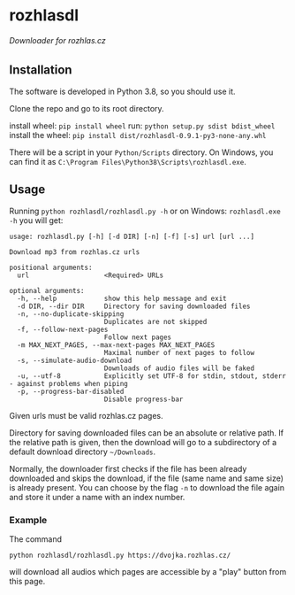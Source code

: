 # rozhlasdl
###### Downloader for rozhlas.cz

## Installation
The software is developed in Python 3.8, so you should use it.

Clone the repo and go to its root directory.

install wheel: `pip install wheel`
run: `python setup.py sdist bdist_wheel`
install the wheel: `pip install dist/rozhlasdl-0.9.1-py3-none-any.whl`

There will be a script in your 
`Python/Scripts` directory. On Windows, you can find it as `C:\Program Files\Python38\Scripts\rozhlasdl.exe`.

## Usage
Running
`python rozhlasdl/rozhlasdl.py -h`
or on Windows:
`rozhlasdl.exe -h`
you will get:

```
usage: rozhlasdl.py [-h] [-d DIR] [-n] [-f] [-s] url [url ...]

Download mp3 from rozhlas.cz urls

positional arguments:
  url                   <Required> URLs

optional arguments:
  -h, --help            show this help message and exit
  -d DIR, --dir DIR     Directory for saving downloaded files
  -n, --no-duplicate-skipping
                        Duplicates are not skipped
  -f, --follow-next-pages
                        Follow next pages
  -m MAX_NEXT_PAGES, --max-next-pages MAX_NEXT_PAGES
                        Maximal number of next pages to follow
  -s, --simulate-audio-download
                        Downloads of audio files will be faked
  -u, --utf-8           Explicitly set UTF-8 for stdin, stdout, stderr - against problems when piping
  -p, --progress-bar-disabled
                        Disable progress-bar
```
Given urls must be valid rozhlas.cz pages.

Directory for saving downloaded files can be an absolute or relative path.
If the relative path is given, then the download will go to a subdirectory of a default download directory `~/Downloads`.

Normally, the downloader first checks if the file has been already downloaded and skips the download, if the file (same
name and same size) is already present. You can choose by the flag `-n` to download the file again and store it under
a name with an index number.

### Example

The command

`python rozhlasdl/rozhlasdl.py https://dvojka.rozhlas.cz/`

will download all audios which pages are accessible by a "play" button from this page.
